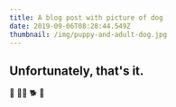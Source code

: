 ```yaml
---
title: A blog post with picture of dog
date: 2019-09-06T08:28:44.549Z
thumbnail: /img/puppy-and-adult-dog.jpg
---
```


## Unfortunately, that's it.

🦮 🐕‍🦺 🐕 🐩
